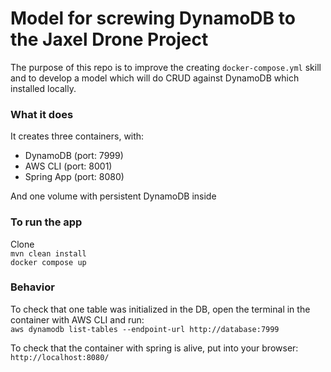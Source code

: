 # Model for screwing DynamoDB to the Jaxel Drone Project

The purpose of this repo is to improve the creating `docker-compose.yml` skill and to develop a model which will do CRUD against DynamoDB which installed locally.

### What it does

It creates three containers, with:
- DynamoDB (port: 7999)
- AWS CLI (port: 8001)
- Spring App (port: 8080)  

And one volume with persistent DynamoDB inside

### To run the app

Clone  
`mvn clean install`  
`docker compose up`  

### Behavior

To check that one table was initialized in the DB, open the terminal in the container with AWS CLI and run:  
`aws dynamodb list-tables --endpoint-url http://database:7999`

To check that the container with spring is alive, put into your browser:  
`http://localhost:8080/`